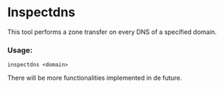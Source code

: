 # Inspectdns

This tool performs a zone transfer on every DNS of a specified domain.

### Usage:
```
inspectdns <domain>
```

There will be more functionalities implemented in de future.
